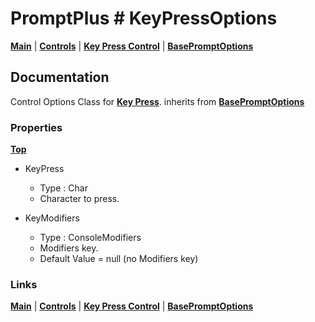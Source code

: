 # PromptPlus # KeyPressOptions
[**Main**](index.md#help) | 
[**Controls**](index.md#apis) |
[**Key Press Control**](keypress) |
[**BasePromptOptions**](basepromptoptions) 

## Documentation
Control Options Class for [**Key Press**](keypress). inherits from [**BasePromptOptions**](basepromptoptions)

### Properties
[**Top**](#promptplus--keypressoptions)

- KeyPress
	- Type : Char
	- Character to press.

- KeyModifiers   
	- Type : ConsoleModifiers
	- Modifiers key.
	- Default Value = null (no Modifiers key)

### Links
[**Main**](index.md#help) | 
[**Controls**](index.md#apis) |
[**Key Press Control**](keypress) |
[**BasePromptOptions**](basepromptoptions) 

